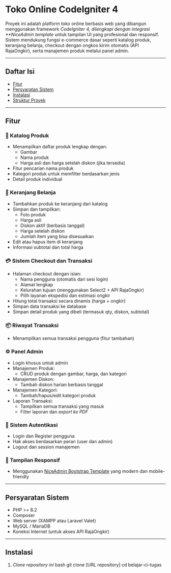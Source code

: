 # Toko Online CodeIgniter 4

Proyek ini adalah platform toko online berbasis web yang dibangun menggunakan framework _CodeIgniter 4, dilengkapi dengan integrasi \*\*NiceAdmin template_ untuk tampilan UI yang profesional dan responsif. Sistem mendukung fungsi e-commerce dasar seperti katalog produk, keranjang belanja, checkout dengan ongkos kirim otomatis (API RajaOngkir), serta manajemen produk melalui panel admin.

---

## Daftar Isi

- [Fitur](#fitur)
- [Persyaratan Sistem](#persyaratan-sistem)
- [Instalasi](#instalasi)
- [Struktur Proyek](#struktur-proyek)

---

## Fitur

### 🎯 Katalog Produk

- Menampilkan daftar produk lengkap dengan:
  - Gambar
  - Nama produk
  - Harga asli dan harga setelah diskon (jika tersedia)
- Fitur pencarian nama produk
- Kategori produk untuk memfilter berdasarkan jenis
- Detail produk individual

### 🛒 Keranjang Belanja

- Tambahkan produk ke keranjang dari katalog
- Simpan dan tampilkan:
  - Foto produk
  - Harga asli
  - Diskon aktif (berbasis tanggal)
  - Harga setelah diskon
  - Jumlah item yang bisa disesuaikan
- Edit atau hapus item di keranjang
- Informasi subtotal dan total harga

### 💳 Sistem Checkout dan Transaksi

- Halaman checkout dengan isian:
  - Nama pengguna (otomatis dari sesi login)
  - Alamat lengkap
  - Kelurahan tujuan (menggunakan Select2 + API RajaOngkir)
  - Pilih layanan ekspedisi dan estimasi ongkir
- Hitung total transaksi secara dinamis (harga + ongkir)
- Simpan data transaksi ke database
- Simpan detail produk yang dibeli (termasuk qty, diskon, subtotal)

### 📦 Riwayat Transaksi

- Menampilkan semua transaksi pengguna (fitur tambahan)

### ⚙ Panel Admin

- Login khusus untuk admin
- Manajemen Produk:
  - CRUD produk dengan gambar, harga, dan kategori
- Manajemen Diskon:
  - Tambah diskon harian berbasis tanggal
- Manajemen Kategori:
  - Tambah/hapus/edit kategori produk
- Laporan Transaksi:
  - Tampilkan semua transaksi yang masuk
  - Filter laporan dan _export ke PDF_

### 🔐 Sistem Autentikasi

- Login dan Register pengguna
- Hak akses berdasarkan peran (user dan admin)
- Logout dan session manajemen

### 💅 Tampilan Responsif

- Menggunakan [NiceAdmin Bootstrap Template](https://bootstrapmade.com/nice-admin-bootstrap-admin-html-template/) yang modern dan mobile-friendly

---

## Persyaratan Sistem

- PHP >= 8.2
- Composer
- Web server (XAMPP atau Laravel Valet)
- MySQL / MariaDB
- Koneksi Internet (untuk akses API RajaOngkir)

---

## Instalasi

1. _Clone repository ini_
   bash
   git clone [URL repository]
   cd belajar-ci-tugas
